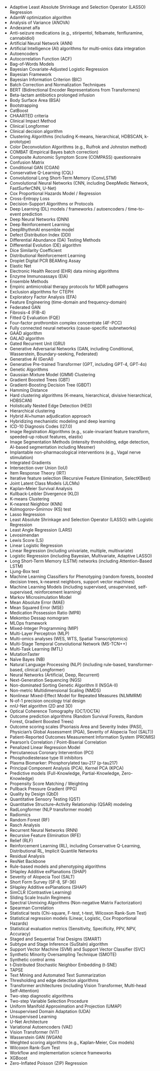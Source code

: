 - Adaptive Least Absolute Shrinkage and Selection Operator (LASSO) Regression
- AdamW optimization algorithm
- Analysis of Variance (ANOVA)
- Andexanet alfa
- Anti-seizure medications (e.g., stiripentol, felbamate, fenfluramine, cannabidiol)
- Artificial Neural Network (ANN)
- Artificial Intelligence (AI) algorithms for multi-omics data integration
- Autoencoders
- Autocorrelation Function (ACF)
- Bag-of-Words Models
- Bayesian Covariate-Adjusted Logistic Regression
- Bayesian Framework
- Bayesian Information Criterion (BIC)
- Batch Correction and Normalization Techniques
- BERT (Bidirectional Encoder Representations from Transformers)
- Beta-lactam antibiotics prolonged infusion
- Body Surface Area (BSA)
- Bootstrapping
- CatBoost
- CHAARTED criteria
- Clinical Impact Method
- Clinical Longformer
- Clinical decision algorithm
- Clustering Algorithms (including K-means, hierarchical, HDBSCAN, k-prototype)
- Color Deconvolution Algorithms (e.g., Ruifrok and Johnston method)
- COMBAT (Empirical Bayes batch correction)
- Composite Autonomic Symptom Score (COMPASS) questionnaire
- Confusion Matrix
- Conditional GAN (CGAN)
- Conservative Q-Learning (CQL)
- Convolutional Long Short-Term Memory (ConvLSTM)
- Convolutional Neural Networks (CNN, including DeepMedic Network, FastSurferCNN, U-Net)
- Cox Proportional Hazards Model / Regression
- Cross-Entropy Loss
- Decision-Support Algorithms or Protocols
- Deep Learning (DL) models / frameworks / autoencoders / time-to-event prediction
- Deep Neural Networks (DNN)
- Deep Reinforcement Learning
- DeepRhythmAI ensemble model
- Defect Distribution Index (DDI)
- Differential Abundance (DA) Testing Methods
- Differential Evolution (DE) algorithm
- Dice Similarity Coefficient
- Distributional Reinforcement Learning
- Droplet Digital PCR BEAMing Assay
- Elastic Net
- Electronic Health Record (EHR) data mining algorithms
- Enzyme Immunoassays (EIA)
- Ensemble Methods
- Empiric antimicrobial therapy protocols for MDR pathogens
- Exclusion algorithms for CTEPH
- Exploratory Factor Analysis (EFA)
- Feature Engineering (time-domain and frequency-domain)
- Federated GAN
- Fibrosis-4 (FIB-4)
- Fitted Q Evaluation (FQE)
- Four-factor prothrombin complex concentrate (4F-PCC)
- Fully connected neural networks (cause-specific subnetworks)
- GAAD algorithm
- GALAD algorithm
- Gated Recurrent Unit (GRU)
- Generative Adversarial Networks (GAN, including Conditional, Wasserstein, Boundary-seeking, Federated)
- Generative AI (GenAI)
- Generative Pre-trained Transformer (GPT, including GPT-4, GPT-4o)
- Genetic Algorithms
- Gaussian Mixture Model (GMM) Clustering
- Gradient Boosted Trees (GBT)
- Gradient-Boosting Decision Tree (GBDT)
- Hamming Distance
- Hard clustering algorithms (K-means, hierarchical, divisive hierarchical, HDBSCAN)
- Holistically Nested Edge Detection (HED)
- Hierarchical clustering
- Hybrid AI+human adjudication approach
- Hybridizing mechanistic modeling and deep learning
- ICD-10 Diagnosis Codes (I27.0)
- Image Registration Algorithms (e.g., scale-invariant feature transform, speeded-up robust features, elastix)
- Image Segmentation Methods (intensity thresholding, edge detection, AI-based segmentation including Mesmer)
- Implantable non-pharmacological interventions (e.g., Vagal nerve stimulation)
- Integrated Gradients
- Intersection over Union (IoU)
- Item Response Theory (IRT)
- Iterative feature selection (Recursive Feature Elimination, SelectKBest)
- Joint Latent Class Models (JLCMs)
- Kaplan–Meier Survival Analysis
- Kullback-Leibler Divergence (KLD)
- K-means Clustering
- K-nearest Neighbor (KNN)
- Kolmogorov–Smirnov (KS) test
- Lasso Regression
- Least Absolute Shrinkage and Selection Operator (LASSO) with Logistic Regression
- Least Angle Regression (LARS)
- Levosimendan
- Lewis Score (LS)
- Linear Logistic Regression
- Linear Regression (including univariate, multiple, multivariate)
- Logistic Regression (including Bayesian, Multivariate, Adaptive LASSO)
- Long Short-Term Memory (LSTM) networks (including Attention-Based LSTM)
- Ljung-Box test
- Machine Learning Classifiers for Phenotyping (random forests, boosted decision trees, k-nearest neighbors, support vector machines)
- Machine Learning Models (including supervised, unsupervised, self-supervised, reinforcement learning)
- Markov Microsimulation Model
- Mean Absolute Error (MAE)
- Mean Squared Error (MSE)
- Medication Possession Ratio (MPR)
- Mekontso Dessap nomogram
- MLOps framework
- Mixed-Integer Programming (MIP)
- Multi-Layer Perceptron (MLP)
- Multi-omics analyses (WES, WTS, Spatial Transcriptomics)
- Multi-Stage Temporal Convolutional Network (MS-TCN++)
- Multi-Task Learning (MTL)
- MutationTaster
- Naïve Bayes (NB)
- Natural Language Processing (NLP) (including rule-based, transformer-based, clinical Longformer)
- Neural Networks (Artificial, Deep, Recurrent)
- Next-Generation Sequencing (NGS)
- Non-dominated Sorting Genetic Algorithm II (NSGA-II)
- Non-metric Multidimensional Scaling (NMDS)
- Nonlinear Mixed-Effect Model for Repeated Measures (NLMMRM)
- N-of-1 precision oncology trial design
- nnU-Net algorithm (2D and 3D)
- Optical Coherence Tomography (OCT/OCTA)
- Outcome prediction algorithms (Random Survival Forests, Random Forest, Gradient Boosted Trees)
- Outcome scoring scales (Psoriasis Area and Severity Index (PASI), Physician’s Global Assessment (PGA), Severity of Alopecia Tool (SALT))
- Patient-Reported Outcomes Measurement Information System (PROMIS)
- Pearson’s Correlation / Point-Biserial Correlation
- Penalized Linear Regression Model
- Percutaneous Coronary Intervention (PCI)
- Phosphodiesterase type III inhibitors
- Plasma Biomarker: Phosphorylated tau-217 (p-tau217)
- Principal Component Analysis (PCA), Kernel PCA (KPCA)
- Predictive models (Full-Knowledge, Partial-Knowledge, Zero-Knowledge)
- Propensity Score Matching / Weighting
- Pullback Pressure Gradient (PPG)
- Quality by Design (QbD)
- Quantitative Sensory Testing (QST)
- Quantitative Structure–Activity Relationship (QSAR) modeling
- RadLongformer (NLP transformer model)
- Radiomics
- Random Forest (RF)
- Rasch Analysis
- Recurrent Neural Networks (RNN)
- Recursive Feature Elimination (RFE)
- Relief (RLF)
- Reinforcement Learning (RL), including Conservative Q-Learning, Distributional RL, Implicit Quantile Networks
- Residual Analysis
- ResNet Backbone
- Rule-based models and phenotyping algorithms
- SHapley Additive exPlanations (SHAP)
- Severity of Alopecia Tool (SALT)
- Short Form Survey (SF-8, SF-36)
- SHapley Additive exPlanations (SHAP)
- SimCLR (Contrastive Learning)
- Sliding Scale Insulin Regimens
- Spectral Unmixing Algorithms (Non-negative Matrix Factorization)
- Spearman Correlation
- Statistical tests (Chi-square, F-test, t-test, Wilcoxon Rank-Sum Test)
- Statistical regression models (Linear, Logistic, Cox Proportional Hazards)
- Statistical evaluation metrics (Sensitivity, Specificity, PPV, NPV, Accuracy)
- Staged and Sequential Trial Designs (SMART)
- Subtype and Stage Inference (SuStaIn) algorithm
- Support Vector Machine (SVM) and Support Vector Classifier (SVC)
- Synthetic Minority Oversampling Technique (SMOTE)
- Synthetic control arms
- t-Distributed Stochastic Neighbor Embedding (t-SNE)
- TAPSE
- Text Mining and Automated Text Summarization
- Thresholding and edge detection algorithms
- Transformer architectures (including Vision Transformer, Multi-head Self-Attention)
- Two-step diagnostic algorithms
- Two-step Variable Selection Procedure
- Uniform Manifold Approximation and Projection (UMAP)
- Unsupervised Domain Adaptation (UDA)
- Unsupervised Learning
- U-Net Architecture
- Variational Autoencoders (VAE)
- Vision Transformer (ViT)
- Wasserstein GAN (WGAN)
- Weighted scoring algorithms (e.g., Kaplan-Meier, Cox models)
- Wilcoxon Rank-Sum Test
- Workflow and implementation science frameworks
- XGBoost
- Zero-Inflated Poisson (ZIP) Regression
